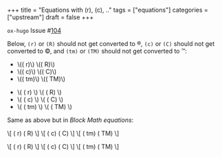 +++
title = "Equations with (r), (c), .."
tags = ["equations"]
categories = ["upstream"]
draft = false
+++

`ox-hugo` Issue #[104](https://github.com/kaushalmodi/ox-hugo/issues/104)

Below, `(r)` or `(R)` should not get converted to &reg;, `(c)` or
`(C)` should not get converted to &copy;, and `(tm)` or `(TM)` should
not get converted to &trade;:

-   \\(( r)\\) \\(( R)\\)
-   \\(( c)\\) \\(( C)\\)
-   \\(( tm)\\) \\(( TM)\\)

<!--listend-->

-   \\( ( r) \\) \\( ( R) \\)
-   \\( ( c) \\) \\( ( C) \\)
-   \\( ( tm) \\) \\( ( TM) \\)

Same as above but in _Block Math equations_:

\\[ ( r) ( R) \\]
\\[ ( c) ( C) \\]
\\[ ( tm) ( TM) \\]

\\[ ( r) ( R) \\]
\\[ ( c) ( C) \\]
\\[ ( tm) ( TM) \\]
